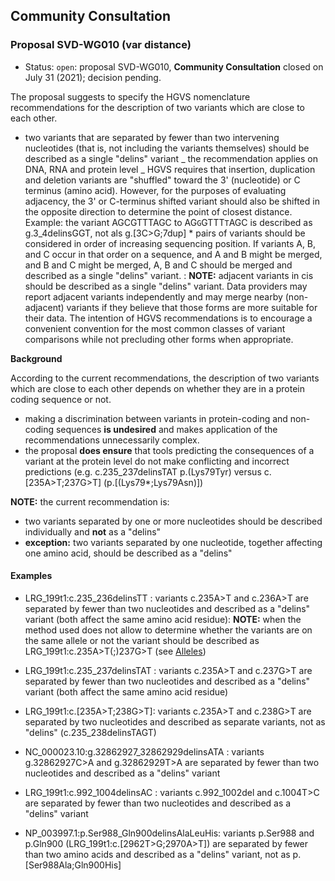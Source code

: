 ## Community Consultation

### Proposal SVD-WG010 (var distance)

- Status: <code class="spot1">open</code>: proposal SVD-WG010, **Community Consultation** closed on July 31 (2021); decision pending.

The proposal suggests to specify the HGVS nomenclature recommendations for the description of two variants which are close to each other.

- two variants that are separated by fewer than two intervening nucleotides (that is, not including the variants themselves) should be described as a single "delins" variant _ the recommendation applies on DNA, RNA and protein level _ HGVS requires that insertion, duplication and deletion variants are "shuffled" toward the 3' (nucleotide) or C terminus (amino acid). However, for the purposes of evaluating adjacency, the 3' or C-terminus shifted variant should also be shifted in the opposite direction to determine the point of closest distance. Example: the variant AGCGTTTAGC to AG<code class="spot1">G</code>GTTT<code class="spot1">T</code>AGC is described as g.3_4delinsGGT, not als g.[3C>G;7dup] \* pairs of variants should be considered in order of increasing sequencing position. If variants A, B, and C occur in that order on a sequence, and A and B might be merged, and B and C might be merged, A, B and C should be merged and described as a single "delins" variant. : **NOTE:** adjacent variants in cis should be described as a single "delins" variant. Data providers may report adjacent variants independently and may merge nearby (non-adjacent) variants if they believe that those forms are more suitable for their data. The intention of HGVS recommendations is to encourage a convenient convention for the most common classes of variant comparisons while not precluding other forms when appropriate.

**Background**

According to the current recommendations, the description of two variants which are close to each other depends on whether they are in a protein coding sequence or not.

- making a discrimination between variants in protein-coding and non-coding sequences **is undesired** and makes application of the recommendations unnecessarily complex.
- the proposal **does ensure** that tools predicting the consequences of a variant at the protein level do not make conflicting and incorrect predictions (e.g. c.235_237delinsTAT p.(Lys79Tyr) versus c.[235A>T;237G>T] (p.[(Lys79*;Lys79Asn)])

**NOTE:** the current recommendation is:

- two variants separated by one or more nucleotides should be described individually and **not** as a "delins"
- **exception:** two variants separated by one nucleotide, together affecting one amino acid, should be described as a "delins"

#### Examples

- LRG_199t1:c.235_236delinsTT : variants c.235A>T and c.236A>T are separated by fewer than two nucleotides and described as a "delins" variant (both affect the same amino acid residue): **NOTE:** when the method used does not allow to determine whether the variants are on the same allele or not the variant should be described as LRG_199t1:c.235A>T(;)237G>T (see [Alleles](../recommendations/DNA/alleles.md))
- LRG_199t1:c.235_237delinsTAT : variants c.235A>T and c.237G>T are separated by fewer than two nucleotides and described as a "delins" variant (both affect the same amino acid residue)
- LRG_199t1:c.[235A>T;238G>T]: variants c.235A>T and c.238G>T are separated by two nucleotides and described as separate variants, not as "delins" (c.235_238delinsTAGT)
- NC_000023.10:g.32862927_32862929delinsATA : variants g.32862927C>A and g.32862929T>A are separated by fewer than two nucleotides and described as a "delins" variant
- LRG_199t1:c.992_1004delinsAC : variants c.992_1002del and c.1004T>C are separated by fewer than two nucleotides and described as a "delins" variant

- NP_003997.1:p.Ser988_Gln900delinsAlaLeuHis: variants p.Ser988 and p.Gln900 (LRG_199t1:c.[2962T>G;2970A>T]) are separated by fewer than two amino acids and described as a "delins" variant, not as p.[Ser988Ala;Gln900His]
